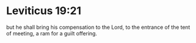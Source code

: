 # Leviticus 19:21

but he shall bring his compensation to the Lord, to the entrance of the tent of meeting, a ram for a guilt offering.
